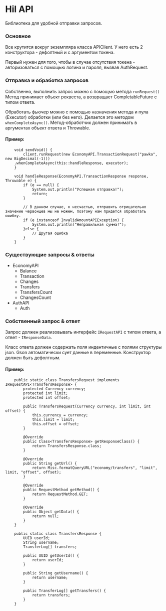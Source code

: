 # Hil API

Библиотека для удобной отправки запросов.

### Основное

Все крутится вокруг экземпляра класса APIClient. 
У него есть 2 конструктора - дефолтный и с аргументом токена.

Первый нужен для того, чтобы в случае отсутствия токена - авторизоваться с помощью логина и пароля, вызвав AuthRequest.

### Отправка и обработка запросов
Собственно, выполнить запрос можно с помощью метода `runRequest()`
Метод принимает объект реквеста, а возвращает CompletableFuture с типом ответа.

Обработать фьючер можно с помощью назначения метода и пула (Executor) обработки (или без него). Делается это методом `whenCompleteAsync()`. Метод-обработчик должен принимать в аргументах объект ответа и Throwable.

#### Пример:
        void sendVoid() {
            client.runRequest(new EconomyAPI.TransactionRequest("pawka", new BigDecimal(-1)))
		.whenCompleteAsync(this::handleResponse, executor);
        }
    
        void handleResponse(EconomyAPI.TransactionResponse response, Throwable e) {
            if (e == null) {
                System.out.println("Успешная отправка!");
                return;
            }
    
            // В данном случае, к несчастью, отправить отрицательно значение червонцев мы не можем, поэтому нам придется обработать ошибку.
            if (e instanceof InvalidAmountAPIException) {
                System.out.println("Неправильная сумма!");
            }else {
                // Другая ошибка
            }
        }

### Существующие запросы & ответы
- EconomyAPI
  - Balance
  - Transaction
  - Changes
  - Transfers
  - TransfersCount
  - ChangesCount
- AuthAPI
  - Auth
  
### Собственный запрос & ответ

Запрос должен реализовывать интерфейс `IRequestAPI` с типом ответа, а ответ - `IResponseData`.

Класс ответа должен содержать поля индентичные с полями структуры json. Gson автоматически сует данные в переменные. Конструктор должен быть дефолтным.

#### Пример:
        public static class TransfersRequest implements IRequestAPI<TransfersResponse> {
            protected Currency currency;
            protected int limit;
            protected int offset;
    
            public TransfersRequest(Currency currency, int limit, int offset) {
                this.currency = currency;
                this.limit = limit;
                this.offset = offset;
            }
    
            @Override
            public Class<TransfersResponse> getResponseClass() {
                return TransfersResponse.class;
            }
    
            @Override
            public String getUrl() {
                return Misc.formatQueryURL("economy/transfers", "limit", limit, "offset", offset);
            }
    
            @Override
            public RequestMethod getMethod() {
                return RequestMethod.GET;
            }
    
            @Override
            public Object getData() {
                return null;
            }
        }
    
        public static class TransfersResponse {
            UUID userId;
            String username;
            TransferLog[] transfers;
    
            public UUID getUserId() {
                return userId;
            }
    
            public String getUsername() {
                return username;
            }
    
            public TransferLog[] getTransfers() {
                return transfers;
            }
        }